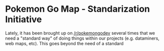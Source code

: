 # Pokemon Go Map - Standarization Initiative

Lately, it has been brought up on [/r/pokemongodev](https://www.reddit.com/r/pokemongodev/) several times that we need a "standard way" of doing things within our projects (e.g. dataminers, web maps, etc).
This goes beyond the need of a standard 

